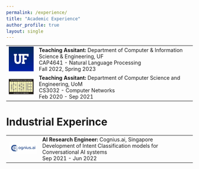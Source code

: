 ```yaml
---
permalink: /experience/
title: "Academic Experience"
author_profile: true
layout: single
---
```


<style>
td, th {
   border: none!important;
}
</style>
 

 <table>
 <tr>
      <td><img src="/assets/images/UF_logo.jpg" width="100px">
      <br>
     </td>
      <td style="border:0px">
         <b> Teaching Assitant: </b>
         Department of Computer & Information Science & Engineering, UF
         <br>
         CAP4641 - Natural Language Processing
         <br>
         Fall 2022, Spring 2023
      </td>
  </tr>
  <tr>
    <td><img src="/assets/images/uomcse_logo.png" width="100px">
    <br>
    </td>
    <td style="border:0px">
      <b> Teaching Assitant: </b>
      Department of Computer Science and Engineering, UoM
      <br>
      CS3032 - Computer Networks
      <br>
      Feb 2020 - Sep 2021
    </td>
   </tr>
</table> 


# Industrial Experince



<table>
 <tr>
      <td><img src="/assets/images/cogniuns_logo.png" width="100px" border-radius="50%">
      <br>
     </td>
      <td style="border:0px">
         <b> AI Research Engineer: </b>
         Cognius.ai, Singapore
         <br>
         Development of Intent Classification models for Conversational AI systems
         <br>
         Sep 2021 - Jun 2022
      </td>
  </tr>
</table>